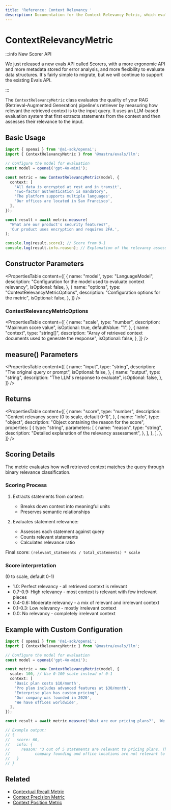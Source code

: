 ```yaml
---
title: 'Reference: Context Relevancy '
description: Documentation for the Context Relevancy Metric, which evaluates the relevance of retrieved context in RAG pipelines.
---
```


# ContextRelevancyMetric

:::info New Scorer API

We just released a new evals API called Scorers, with a more ergonomic API and more metadata stored for error analysis, and more flexibility to evaluate data structures. It's fairly simple to migrate, but we will continue to support the existing Evals API.

:::

The `ContextRelevancyMetric` class evaluates the quality of your RAG (Retrieval-Augmented Generation) pipeline's retriever by measuring how relevant the retrieved context is to the input query. It uses an LLM-based evaluation system that first extracts statements from the context and then assesses their relevance to the input.

## Basic Usage

```typescript
import { openai } from '@ai-sdk/openai';
import { ContextRelevancyMetric } from '@mastra/evals/llm';

// Configure the model for evaluation
const model = openai('gpt-4o-mini');

const metric = new ContextRelevancyMetric(model, {
  context: [
    'All data is encrypted at rest and in transit',
    'Two-factor authentication is mandatory',
    'The platform supports multiple languages',
    'Our offices are located in San Francisco',
  ],
});

const result = await metric.measure(
  "What are our product's security features?",
  'Our product uses encryption and requires 2FA.',
);

console.log(result.score); // Score from 0-1
console.log(result.info.reason); // Explanation of the relevancy assessment
```

## Constructor Parameters

<PropertiesTable
content={[
{
name: "model",
type: "LanguageModel",
description:
"Configuration for the model used to evaluate context relevancy",
isOptional: false,
},
{
name: "options",
type: "ContextRelevancyMetricOptions",
description: "Configuration options for the metric",
isOptional: false,
},
]}
/>

### ContextRelevancyMetricOptions

<PropertiesTable
content={[
{
name: "scale",
type: "number",
description: "Maximum score value",
isOptional: true,
defaultValue: "1",
},
{
name: "context",
type: "string[]",
description:
"Array of retrieved context documents used to generate the response",
isOptional: false,
},
]}
/>

## measure() Parameters

<PropertiesTable
content={[
{
name: "input",
type: "string",
description: "The original query or prompt",
isOptional: false,
},
{
name: "output",
type: "string",
description: "The LLM's response to evaluate",
isOptional: false,
},
]}
/>

## Returns

<PropertiesTable
content={[
{
name: "score",
type: "number",
description: "Context relevancy score (0 to scale, default 0-1)",
},
{
name: "info",
type: "object",
description: "Object containing the reason for the score",
properties: [
{
type: "string",
parameters: [
{
name: "reason",
type: "string",
description: "Detailed explanation of the relevancy assessment",
},
],
},
],
},
]}
/>

## Scoring Details

The metric evaluates how well retrieved context matches the query through binary relevance classification.

### Scoring Process

1. Extracts statements from context:
   - Breaks down context into meaningful units
   - Preserves semantic relationships

2. Evaluates statement relevance:
   - Assesses each statement against query
   - Counts relevant statements
   - Calculates relevance ratio

Final score: `(relevant_statements / total_statements) * scale`

### Score interpretation

(0 to scale, default 0-1)

- 1.0: Perfect relevancy - all retrieved context is relevant
- 0.7-0.9: High relevancy - most context is relevant with few irrelevant pieces
- 0.4-0.6: Moderate relevancy - a mix of relevant and irrelevant context
- 0.1-0.3: Low relevancy - mostly irrelevant context
- 0.0: No relevancy - completely irrelevant context

## Example with Custom Configuration

```typescript
import { openai } from '@ai-sdk/openai';
import { ContextRelevancyMetric } from '@mastra/evals/llm';

// Configure the model for evaluation
const model = openai('gpt-4o-mini');

const metric = new ContextRelevancyMetric(model, {
  scale: 100, // Use 0-100 scale instead of 0-1
  context: [
    'Basic plan costs $10/month',
    'Pro plan includes advanced features at $30/month',
    'Enterprise plan has custom pricing',
    'Our company was founded in 2020',
    'We have offices worldwide',
  ],
});

const result = await metric.measure('What are our pricing plans?', 'We offer Basic, Pro, and Enterprise plans.');

// Example output:
// {
//   score: 60,
//   info: {
//     reason: "3 out of 5 statements are relevant to pricing plans. The statements about
//           company founding and office locations are not relevant to the pricing query."
//   }
// }
```

## Related

- [Contextual Recall Metric](./contextual-recall)
- [Context Precision Metric](./context-precision)
- [Context Position Metric](./context-position)
